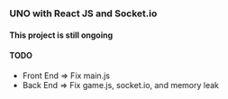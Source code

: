 ### UNO with React JS and Socket.io

#### This project is still ongoing

#### TODO
* Front End => Fix main.js
* Back End => Fix game.js, socket.io, and memory leak
